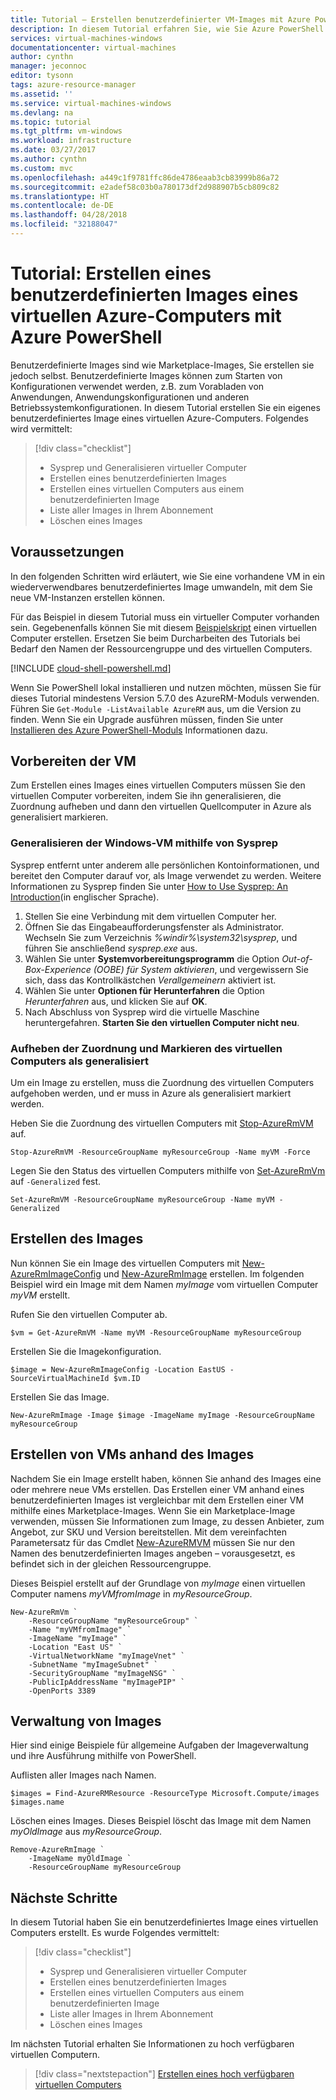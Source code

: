 ```yaml
---
title: Tutorial – Erstellen benutzerdefinierter VM-Images mit Azure PowerShell | Microsoft-Dokumentation
description: In diesem Tutorial erfahren Sie, wie Sie Azure PowerShell zum Erstellen eines benutzerdefinierten VM-Images in Azure verwenden.
services: virtual-machines-windows
documentationcenter: virtual-machines
author: cynthn
manager: jeconnoc
editor: tysonn
tags: azure-resource-manager
ms.assetid: ''
ms.service: virtual-machines-windows
ms.devlang: na
ms.topic: tutorial
ms.tgt_pltfrm: vm-windows
ms.workload: infrastructure
ms.date: 03/27/2017
ms.author: cynthn
ms.custom: mvc
ms.openlocfilehash: a449c1f9781ffc86de4786eaab3cb83999b86a72
ms.sourcegitcommit: e2adef58c03b0a780173df2d988907b5cb809c82
ms.translationtype: HT
ms.contentlocale: de-DE
ms.lasthandoff: 04/28/2018
ms.locfileid: "32188047"
---
```

# <a name="tutorial-create-a-custom-image-of-an-azure-vm-with-azure-powershell"></a>Tutorial: Erstellen eines benutzerdefinierten Images eines virtuellen Azure-Computers mit Azure PowerShell

Benutzerdefinierte Images sind wie Marketplace-Images, Sie erstellen sie jedoch selbst. Benutzerdefinierte Images können zum Starten von Konfigurationen verwendet werden, z.B. zum Vorabladen von Anwendungen, Anwendungskonfigurationen und anderen Betriebssystemkonfigurationen. In diesem Tutorial erstellen Sie ein eigenes benutzerdefiniertes Image eines virtuellen Azure-Computers. Folgendes wird vermittelt:

> [!div class="checklist"]
> * Sysprep und Generalisieren virtueller Computer
> * Erstellen eines benutzerdefinierten Images
> * Erstellen eines virtuellen Computers aus einem benutzerdefinierten Image
> * Liste aller Images in Ihrem Abonnement
> * Löschen eines Images

## <a name="before-you-begin"></a>Voraussetzungen

In den folgenden Schritten wird erläutert, wie Sie eine vorhandene VM in ein wiederverwendbares benutzerdefiniertes Image umwandeln, mit dem Sie neue VM-Instanzen erstellen können.

Für das Beispiel in diesem Tutorial muss ein virtueller Computer vorhanden sein. Gegebenenfalls können Sie mit diesem [Beispielskript](../scripts/virtual-machines-windows-powershell-sample-create-vm.md) einen virtuellen Computer erstellen. Ersetzen Sie beim Durcharbeiten des Tutorials bei Bedarf den Namen der Ressourcengruppe und des virtuellen Computers.

[!INCLUDE [cloud-shell-powershell.md](../../../includes/cloud-shell-powershell.md)]

Wenn Sie PowerShell lokal installieren und nutzen möchten, müssen Sie für dieses Tutorial mindestens Version 5.7.0 des AzureRM-Moduls verwenden. Führen Sie `Get-Module -ListAvailable AzureRM` aus, um die Version zu finden. Wenn Sie ein Upgrade ausführen müssen, finden Sie unter [Installieren des Azure PowerShell-Moduls](/powershell/azure/install-azurerm-ps) Informationen dazu.

## <a name="prepare-vm"></a>Vorbereiten der VM

Zum Erstellen eines Images eines virtuellen Computers müssen Sie den virtuellen Computer vorbereiten, indem Sie ihn generalisieren, die Zuordnung aufheben und dann den virtuellen Quellcomputer in Azure als generalisiert markieren.

### <a name="generalize-the-windows-vm-using-sysprep"></a>Generalisieren der Windows-VM mithilfe von Sysprep

Sysprep entfernt unter anderem alle persönlichen Kontoinformationen, und bereitet den Computer darauf vor, als Image verwendet zu werden. Weitere Informationen zu Sysprep finden Sie unter [How to Use Sysprep: An Introduction](http://technet.microsoft.com/library/bb457073.aspx)(in englischer Sprache).


1. Stellen Sie eine Verbindung mit dem virtuellen Computer her.
2. Öffnen Sie das Eingabeaufforderungsfenster als Administrator. Wechseln Sie zum Verzeichnis *%windir%\system32\sysprep*, und führen Sie anschließend *sysprep.exe* aus.
3. Wählen Sie unter **Systemvorbereitungsprogramm** die Option *Out-of-Box-Experience (OOBE) für System aktivieren*, und vergewissern Sie sich, dass das Kontrollkästchen *Verallgemeinern* aktiviert ist.
4. Wählen Sie unter **Optionen für Herunterfahren** die Option *Herunterfahren* aus, und klicken Sie auf **OK**.
5. Nach Abschluss von Sysprep wird die virtuelle Maschine heruntergefahren. **Starten Sie den virtuellen Computer nicht neu**.

### <a name="deallocate-and-mark-the-vm-as-generalized"></a>Aufheben der Zuordnung und Markieren des virtuellen Computers als generalisiert

Um ein Image zu erstellen, muss die Zuordnung des virtuellen Computers aufgehoben werden, und er muss in Azure als generalisiert markiert werden.

Heben Sie die Zuordnung des virtuellen Computers mit [Stop-AzureRmVM](/powershell/module/azurerm.compute/stop-azurermvm) auf.

```azurepowershell-interactive
Stop-AzureRmVM -ResourceGroupName myResourceGroup -Name myVM -Force
```

Legen Sie den Status des virtuellen Computers mithilfe von [Set-AzureRmVm](/powershell/module/azurerm.compute/set-azurermvm) auf `-Generalized` fest. 
   
```azurepowershell-interactive
Set-AzureRmVM -ResourceGroupName myResourceGroup -Name myVM -Generalized
```


## <a name="create-the-image"></a>Erstellen des Images

Nun können Sie ein Image des virtuellen Computers mit [New-AzureRmImageConfig](/powershell/module/azurerm.compute/new-azurermimageconfig) und [New-AzureRmImage](/powershell/module/azurerm.compute/new-azurermimage) erstellen. Im folgenden Beispiel wird ein Image mit dem Namen *myImage* vom virtuellen Computer *myVM* erstellt.

Rufen Sie den virtuellen Computer ab. 

```azurepowershell-interactive
$vm = Get-AzureRmVM -Name myVM -ResourceGroupName myResourceGroup
```

Erstellen Sie die Imagekonfiguration.

```azurepowershell-interactive
$image = New-AzureRmImageConfig -Location EastUS -SourceVirtualMachineId $vm.ID 
```

Erstellen Sie das Image.

```azurepowershell-interactive
New-AzureRmImage -Image $image -ImageName myImage -ResourceGroupName myResourceGroup
``` 

 
## <a name="create-vms-from-the-image"></a>Erstellen von VMs anhand des Images

Nachdem Sie ein Image erstellt haben, können Sie anhand des Images eine oder mehrere neue VMs erstellen. Das Erstellen einer VM anhand eines benutzerdefinierten Images ist vergleichbar mit dem Erstellen einer VM mithilfe eines Marketplace-Images. Wenn Sie ein Marketplace-Image verwenden, müssen Sie Informationen zum Image, zu dessen Anbieter, zum Angebot, zur SKU und Version bereitstellen. Mit dem vereinfachten Parametersatz für das Cmdlet [New-AzureRMVM]() müssen Sie nur den Namen des benutzerdefinierten Images angeben – vorausgesetzt, es befindet sich in der gleichen Ressourcengruppe. 

Dieses Beispiel erstellt auf der Grundlage von *myImage* einen virtuellen Computer namens *myVMfromImage* in *myResourceGroup*.


```azurepowershell-interactive
New-AzureRmVm `
    -ResourceGroupName "myResourceGroup" `
    -Name "myVMfromImage" `
    -ImageName "myImage" `
    -Location "East US" `
    -VirtualNetworkName "myImageVnet" `
    -SubnetName "myImageSubnet" `
    -SecurityGroupName "myImageNSG" `
    -PublicIpAddressName "myImagePIP" `
    -OpenPorts 3389
```

## <a name="image-management"></a>Verwaltung von Images 

Hier sind einige Beispiele für allgemeine Aufgaben der Imageverwaltung und ihre Ausführung mithilfe von PowerShell.

Auflisten aller Images nach Namen.

```azurepowershell-interactive
$images = Find-AzureRMResource -ResourceType Microsoft.Compute/images 
$images.name
```

Löschen eines Images. Dieses Beispiel löscht das Image mit dem Namen *myOldImage* aus *myResourceGroup*.

```azurepowershell-interactive
Remove-AzureRmImage `
    -ImageName myOldImage `
    -ResourceGroupName myResourceGroup
```

## <a name="next-steps"></a>Nächste Schritte

In diesem Tutorial haben Sie ein benutzerdefiniertes Image eines virtuellen Computers erstellt. Es wurde Folgendes vermittelt:

> [!div class="checklist"]
> * Sysprep und Generalisieren virtueller Computer
> * Erstellen eines benutzerdefinierten Images
> * Erstellen eines virtuellen Computers aus einem benutzerdefinierten Image
> * Liste aller Images in Ihrem Abonnement
> * Löschen eines Images

Im nächsten Tutorial erhalten Sie Informationen zu hoch verfügbaren virtuellen Computern.

> [!div class="nextstepaction"]
> [Erstellen eines hoch verfügbaren virtuellen Computers](tutorial-availability-sets.md)



